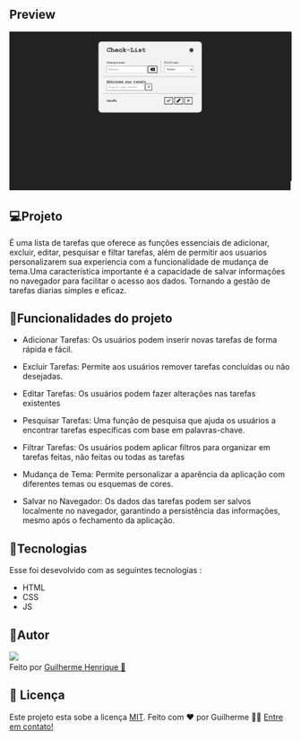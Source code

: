 ## Preview

<img src="assets/preview.png" alt="Imagem do projeto">
<br />

## 💻Projeto

É uma lista de tarefas que oferece as funções essenciais de adicionar, excluir, editar, pesquisar e filtar tarefas, além de permitir aos usuarios personalizarem sua experiencia com a funcionalidade de mudança de tema.Uma característica importante é a capacidade de salvar informações no navegador para facilitar o acesso aos dados. Tornando a gestão de tarefas diarias simples e eficaz.

## 🔨Funcionalidades do projeto

- Adicionar Tarefas: Os usuários podem inserir novas tarefas de forma rápida e fácil.

- Excluir Tarefas: Permite aos usuários remover tarefas concluídas ou não desejadas.

- Editar Tarefas: Os usuários podem fazer alterações nas tarefas existentes

- Pesquisar Tarefas: Uma função de pesquisa que ajuda os usuários a encontrar tarefas específicas com base em palavras-chave.

- Filtrar Tarefas: Os usuários podem aplicar filtros para organizar em tarefas feitas, não feitas ou todas as tarefas

- Mudança de Tema: Permite personalizar a aparência da aplicação com diferentes temas ou esquemas de cores.

- Salvar no Navegador: Os dados das tarefas podem ser salvos localmente no navegador, garantindo a persistência das informações, mesmo após o fechamento da aplicação.

## 🚀Tecnologias

Esse foi desevolvido com as seguintes tecnologias :

- HTML
- CSS
- JS

## 🤵Autor

<img src="https://avatars.githubusercontent.com/u/129798294?v=4" width="100px">
<br />
Feito por <a href="https://github.com/guilhermeHenrique08">Guilherme Henrique 🚀</a>

## 📝 Licença

Este projeto esta sobe a licença [MIT](./LICENSE).
Feito com ❤️ por Guilherme 👋🏽 [Entre em contato!](https://www.linkedin.com/in/guilherme-marques-68aa16267/)
